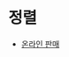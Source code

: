 # 정렬

- [온라인 판매](https://github.com/JangHyoGwang/TIL/blob/main/Python/%EC%98%A8%EB%9D%BC%EC%9D%B8%20%ED%8C%90%EB%A7%A4.md)

